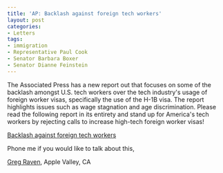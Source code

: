```yaml
---
title: 'AP: Backlash against foreign tech workers'
layout: post
categories:
- Letters
tags:
- immigration
- Representative Paul Cook
- Senator Barbara Boxer
- Senator Dianne Feinstein
---
```


The Associated Press has a new report out that focuses on some of the backlash amongst U.S. tech workers over the tech industry's usage of foreign worker visas, specifically the use of the H-1B visa. The report highlights issues such as wage stagnation and age discrimination. Please read the following report in its entirety and stand up for America's tech workers by rejecting calls to increase high-tech foreign worker visas!

[Backlash against foreign tech workers](https://www.mercurynews.com/breaking-news/ci_26098504/backlash-stirs-us-against-foreign-worker-h-1b)

Phone me if you would like to talk about this,

[Greg Raven](https://www.gregraven.org), Apple Valley, CA